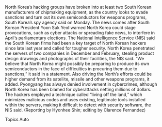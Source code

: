 North Korea’s hacking groups have broken into at least two South Korean manufacturers of chipmaking equipment, as the country looks to evade sanctions and turn out its own semiconductors for weapons programs, South Korea’s spy agency said on Monday.
The news comes after South Korean President Yoon Suk Yeol warned North Korea could stage provocations, such as cyber attacks or spreading fake news, to interfere in April’s parliamentary elections.
The National Intelligence Service (NIS) said the South Korean firms had been a key target of North Korean hackers since late last year and called for tougher security.
North Korea penetrated the servers of two companies in December and February, stealing product design drawings and photographs of their facilities, the NIS said.
“We believe that North Korea might possibly be preparing to produce its own semiconductors in the face of difficulties in procuring them due to sanctions,” it said in a statement.
Also driving the North’s efforts could be higher demand from its satellite, missile and other weapons programs, it added.
Pyongyang has always denied involvement in cybercrimes, although North Korea has been blamed for cyberattacks netting millions of dollars.
The hackers employed a technique called “living off the land,” which minimizes malicious codes and uses existing, legitimate tools installed within the servers, making it difficult to detect with security software, the NIS said.
(Reporting by Hyonhee Shin; editing by Clarence Fernandez)

Topics
Auto
